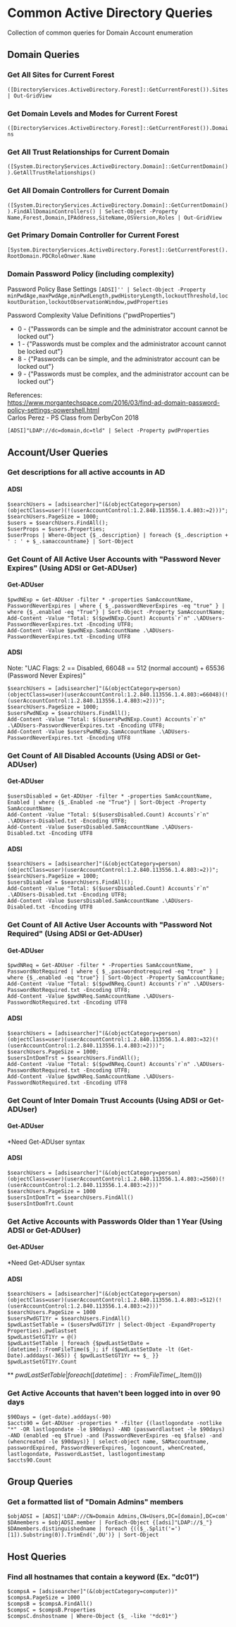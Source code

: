 # Common Active Directory Queries
Collection of common queries for Domain Account enumeration

## Domain Queries

### Get All Sites for Current Forest
`([DirectoryServices.ActiveDirectory.Forest]::GetCurrentForest()).Sites | Out-GridView`

### Get Domain Levels and Modes for Current Forest
`([DirectoryServices.ActiveDirectory.Forest]::GetCurrentForest()).Domains`

### Get All Trust Relationships for Current Domain
`([System.DirectoryServices.ActiveDirectory.Domain]::GetCurrentDomain()).GetAllTrustRelationships()`

### Get All Domain Controllers for Current Domain
`([System.DirectoryServices.ActiveDirectory.Domain]::GetCurrentDomain()).FindAllDomainControllers() | Select-Object -Property Name,Forest,Domain,IPAddress,SiteName,OSVersion,Roles | Out-GridView`

### Get Primary Domain Controller for Current Forest
`[System.DirectoryServices.ActiveDirectory.Forest]::GetCurrentForest().RootDomain.PDCRoleOnwer.Name`

### Domain Password Policy (including complexity)

Password Policy Base Settings
`[ADSI]'' | Select-Object -Property minPwdAge,maxPwdAge,minPwdLength,pwdHistoryLength,lockoutThreshold,lockoutDuration,lockoutObservationWindow,pwdProperties`

Password Complexity Value Definitions ("pwdProperties")

* 0 - {"Passwords can be simple and the administrator account cannot be locked out"}
* 1 - {"Passwords must be complex and the administrator account cannot be locked out"}
* 8 - {"Passwords can be simple, and the administrator account can be locked out"}
* 9 - {"Passwords must be complex, and the administrator account can be locked out"}

References:  
https://www.morgantechspace.com/2016/03/find-ad-domain-password-policy-settings-powershell.html  
Carlos Perez - PS Class from DerbyCon 2018

`[ADSI]"LDAP://dc=domain,dc=tld" | Select -Property pwdProperties`

## Account/User Queries

### Get descriptions for all active accounts in AD

#### ADSI
```
$searchUsers = [adsisearcher]"(&(objectCategory=person)(objectClass=user)(!(userAccountControl:1.2.840.113556.1.4.803:=2)))";
$searchUsers.PageSize = 1000;
$users = $searchUsers.FindAll();
$userProps = $users.Properties;
$userProps | Where-Object {$_.description} | foreach {$_.description + ' : ' + $_.samaccountname} | Sort-Object
```

### Get Count of All Active User Accounts with "Password Never Expires" (Using ADSI or Get-ADUser)

#### Get-ADUser
```
$pwdNExp = Get-ADUser -filter * -properties SamAccountName, PasswordNeverExpires | where { $_.passwordNeverExpires -eq "true" } | where {$_.enabled -eq "True"} | Sort-Object -Property SamAccountName;
Add-Content -Value "Total: $($pwdNExp.Count) Accounts`r`n" .\ADUsers-PasswordNeverExpires.txt -Encoding UTF8;
Add-Content -Value $pwdNExp.SamAccountName .\ADUsers-PasswordNeverExpires.txt -Encoding UTF8
```

#### ADSI
Note: "UAC Flags: 2 == Disabled, 66048 == 512 (normal account) + 65536 (Password Never Expires)"
```
$searchUsers = [adsisearcher]"(&(objectCategory=person)(objectClass=user)(userAccountControl:1.2.840.113556.1.4.803:=66048)(!(userAccountControl:1.2.840.113556.1.4.803:=2)))";
$searchUsers.PageSize = 1000;
$usersPwdNExp = $searchUsers.FindAll();
Add-Content -Value "Total: $($usersPwdNExp.Count) Accounts`r`n" .\ADUsers-PasswordNeverExpires.txt -Encoding UTF8;
Add-Content -Value $usersPwdNExp.SamAccountName .\ADUsers-PasswordNeverExpires.txt -Encoding UTF8
```

### Get Count of All Disabled Accounts (Using ADSI or Get-ADUser)

#### Get-ADUser
```
$usersDisabled = Get-ADUser -filter * -properties SamAccountName, Enabled | where {$_.Enabled -ne "True"} | Sort-Object -Property SamAccountName;
Add-Content -Value "Total: $($usersDisabled.Count) Accounts`r`n" .\ADUsers-Disabled.txt -Encoding UTF8;
Add-Content -Value $usersDisabled.SamAccountName .\ADUsers-Disabled.txt -Encoding UTF8
```

#### ADSI
```
$searchUsers = [adsisearcher]"(&(objectCategory=person)(objectClass=user)(userAccountControl:1.2.840.113556.1.4.803:=2))";
$searchUsers.PageSize = 1000;
$usersDisabled = $searchUsers.FindAll();
Add-Content -Value "Total: $($usersDisabled.Count) Accounts`r`n" .\ADUsers-Disabled.txt -Encoding UTF8;
Add-Content -Value $usersDisabled.SamAccountName .\ADUsers-Disabled.txt -Encoding UTF8
```

### Get Count of All Active User Accounts with "Password Not Required" (Using ADSI or Get-ADUser)

#### Get-ADUser
```
$pwdNReq = Get-ADUser -filter * -Properties SamAccountName, PasswordNotRequired | where { $_.passwordnotrequired -eq "true" } | where {$_.enabled -eq "true"} | Sort-Object -Property SamAccountName;
Add-Content -Value "Total: $($pwdNReq.Count) Accounts`r`n" .\ADUsers-PasswordNotRequired.txt -Encoding UTF8;
Add-Content -Value $pwdNReq.SamAccountName .\ADUsers-PasswordNotRequired.txt -Encoding UTF8
```

#### ADSI
```
$searchUsers = [adsisearcher]"(&(objectCategory=person)(objectClass=user)(userAccountControl:1.2.840.113556.1.4.803:=32)(!(userAccountControl:1.2.840.113556.1.4.803:=2)))";
$searchUsers.PageSize = 1000;
$usersIntDomTrst = $searchUsers.FindAll();
Add-Content -Value "Total: $($pwdNReq.Count) Accounts`r`n" .\ADUsers-PasswordNotRequired.txt -Encoding UTF8;
Add-Content -Value $pwdNReq.SamAccountName .\ADUsers-PasswordNotRequired.txt -Encoding UTF8
```

### Get Count of Inter Domain Trust Accounts (Using ADSI or Get-ADUser)

#### Get-ADUser
*Need Get-ADUser syntax

#### ADSI
```
$searchUsers = [adsisearcher]"(&(objectCategory=person)(objectClass=user)(userAccountControl:1.2.840.113556.1.4.803:=2560)(!(userAccountControl:1.2.840.113556.1.4.803:=2)))"
$searchUsers.PageSize = 1000
$usersIntDomTrt = $searchUsers.FindAll()
$usersIntDomTrt.Count
```

### Get Active Accounts with Passwords Older than 1 Year (Using ADSI or Get-ADUser)

#### Get-ADUser
*Need Get-ADUser syntax

#### ADSI
```
$searchUsers = [adsisearcher]"(&(objectCategory=person)(objectClass=user)(userAccountControl:1.2.840.113556.1.4.803:=512)(!(userAccountControl:1.2.840.113556.1.4.803:=2)))"
$searchUsers.PageSize = 1000
$usersPwdGT1Yr = $searchUsers.FindAll()
$pwdLastSetTable = ($usersPwdGT1Yr | Select-Object -ExpandProperty Properties).pwdlastset
$pwdLastSetGT1Yr = @()
$pwdLastSetTable | foreach {$pwdLastSetDate = [datetime]::FromFileTime($_); if ($pwdLastSetDate -lt (Get-Date).adddays(-365)) { $pwdLastSetGT1Yr += $_ }}
$pwdLastSetGT1Yr.Count
```
** $pwdLastSetTable | foreach([datetime]::FromFileTime($_.Item()))

### Get Active Accounts that haven't been logged into in over 90 days
```
$90Days = (get-date).adddays(-90)
$accts90 = Get-ADUser -properties * -filter {(lastlogondate -notlike "*" -OR lastlogondate -le $90days) -AND (passwordlastset -le $90days) -AND (enabled -eq $True) -and (PasswordNeverExpires -eq $false) -and (whencreated -le $90days)} | select-object name, SAMaccountname, passwordExpired, PasswordNeverExpires, logoncount, whenCreated, lastlogondate, PasswordLastSet, lastlogontimestamp
$accts90.Count
```

## Group Queries

### Get a formatted list of "Domain Admins" members  
```
$objADSI = [ADSI]'LDAP://CN=Domain Admins,CN=Users,DC=[domain],DC=com'
$DAmembers = $objADSI.member | ForEach-Object {[adsi]"LDAP://$_"}
$DAmembers.distinguishedname | foreach {(($_.Split('=')[1]).Substring(0)).TrimEnd(',OU')} | Sort-Object
```

## Host Queries

### Find all hostnames that contain a keyword (Ex. "dc01")
```
$compsA = [adsisearcher]"(&(objectCategory=computer))"
$compsA.PageSize = 1000
$compsB = $compsA.FindAll()
$compsC = $compsB.Properties
$compsC.dnshostname | Where-Object {$_ -like '*dc01*'}
```
